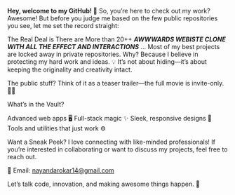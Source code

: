 **Hey, welcome to my GitHub! 👋**
So, you’re here to check out my work? Awesome! But before you judge me based on the few public repositories you see, let me set the record straight:


The Real Deal is
There are More than 20++ ***AWWWARDS WEBISTE CLONE WITH ALL THE EFFECT AND INTERACTIONS***
...
Most of my best projects are locked away in private repositories. Why?
Because I believe in protecting my hard work and ideas. 💡 It’s not about hiding—it’s about keeping the originality and creativity intact.

The public stuff? Think of it as a teaser trailer—the full movie is invite-only. 🎥💎

What’s in the Vault?

Advanced web apps 🖥️
Full-stack magic ✨
Sleek, responsive designs 🎨
Tools and utilities that just work ⚙️

Want a Sneak Peek?
I love connecting with like-minded professionals! If you’re interested in collaborating or want to discuss my projects, feel free to reach out.

📩 Email: nayandarokar14@gmail.com

Let’s talk code, innovation, and making awesome things happen. 🚀

